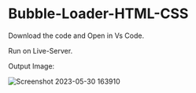 # Bubble-Loader-HTML-CSS

Download the code and Open in Vs Code. 

Run on Live-Server.

Output Image:

![Screenshot 2023-05-30 163910](https://github.com/rohanmr/Bubble-Loader-HTML-CSS/assets/122428641/2ddec930-4d9d-40a7-b782-ab2471343338)

